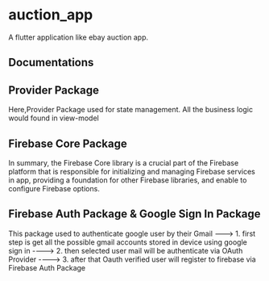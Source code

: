 # auction_app

A flutter application like ebay auction app.

## Documentations

## Provider Package

Here,Provider Package used for state management. All the business logic would found in view-model

## Firebase Core Package

In summary, the Firebase Core library is a crucial part of the Firebase platform that is responsible
for initializing and managing Firebase services in app, providing a foundation for other Firebase
libraries, and enable to configure Firebase options.

## Firebase Auth Package & Google Sign In Package

This package used to authenticate google user by their Gmail ---> 1. first step is get all the possible
gmail accounts stored in device using google sign in ----> 2. then selected user mail will be
authenticate via OAuth Provider ----> 3. after that Oauth verified user will register to firebase via
Firebase Auth Package
